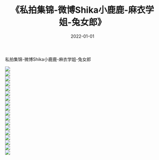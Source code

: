 ﻿---
layout: post
title:  《私拍集锦-微博Shika小鹿鹿-麻衣学姐-兔女郎》
date:   2022-01-01
img: http://img.660000.xyz/Sharelink/网络美图/2022/私拍集锦-微博Shika小鹿鹿-麻衣学姐-兔女郎/000.jpg
categories: [美女, 清纯, 唯美]
---

私拍集锦-微博Shika小鹿鹿-麻衣学姐-兔女郎

  ![](http://img.660000.xyz/Sharelink/网络美图/2022/私拍集锦-微博Shika小鹿鹿-麻衣学姐-兔女郎/001.jpg) <br> ![](http://img.660000.xyz/Sharelink/网络美图/2022/私拍集锦-微博Shika小鹿鹿-麻衣学姐-兔女郎/002.jpg) <br> ![](http://img.660000.xyz/Sharelink/网络美图/2022/私拍集锦-微博Shika小鹿鹿-麻衣学姐-兔女郎/003.jpg) <br> ![](http://img.660000.xyz/Sharelink/网络美图/2022/私拍集锦-微博Shika小鹿鹿-麻衣学姐-兔女郎/004.jpg) <br> ![](http://img.660000.xyz/Sharelink/网络美图/2022/私拍集锦-微博Shika小鹿鹿-麻衣学姐-兔女郎/005.jpg) <br> ![](http://img.660000.xyz/Sharelink/网络美图/2022/私拍集锦-微博Shika小鹿鹿-麻衣学姐-兔女郎/006.jpg) <br> ![](http://img.660000.xyz/Sharelink/网络美图/2022/私拍集锦-微博Shika小鹿鹿-麻衣学姐-兔女郎/007.jpg) <br> ![](http://img.660000.xyz/Sharelink/网络美图/2022/私拍集锦-微博Shika小鹿鹿-麻衣学姐-兔女郎/008.jpg) <br> ![](http://img.660000.xyz/Sharelink/网络美图/2022/私拍集锦-微博Shika小鹿鹿-麻衣学姐-兔女郎/009.jpg) <br> ![](http://img.660000.xyz/Sharelink/网络美图/2022/私拍集锦-微博Shika小鹿鹿-麻衣学姐-兔女郎/010.jpg) <br> ![](http://img.660000.xyz/Sharelink/网络美图/2022/私拍集锦-微博Shika小鹿鹿-麻衣学姐-兔女郎/011.jpg) <br> ![](http://img.660000.xyz/Sharelink/网络美图/2022/私拍集锦-微博Shika小鹿鹿-麻衣学姐-兔女郎/012.jpg) <br> ![](http://img.660000.xyz/Sharelink/网络美图/2022/私拍集锦-微博Shika小鹿鹿-麻衣学姐-兔女郎/013.jpg) <br> ![](http://img.660000.xyz/Sharelink/网络美图/2022/私拍集锦-微博Shika小鹿鹿-麻衣学姐-兔女郎/014.jpg) <br> ![](http://img.660000.xyz/Sharelink/网络美图/2022/私拍集锦-微博Shika小鹿鹿-麻衣学姐-兔女郎/015.jpg) <br> ![](http://img.660000.xyz/Sharelink/网络美图/2022/私拍集锦-微博Shika小鹿鹿-麻衣学姐-兔女郎/016.jpg) <br> ![](http://img.660000.xyz/Sharelink/网络美图/2022/私拍集锦-微博Shika小鹿鹿-麻衣学姐-兔女郎/017.jpg) <br> ![](http://img.660000.xyz/Sharelink/网络美图/2022/私拍集锦-微博Shika小鹿鹿-麻衣学姐-兔女郎/018.jpg) <br>